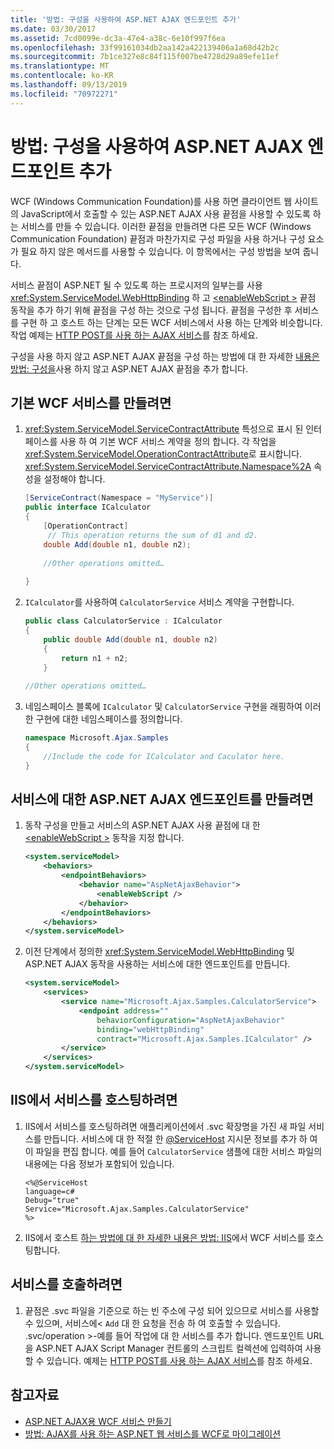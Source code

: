 ```yaml
---
title: '방법: 구성을 사용하여 ASP.NET AJAX 엔드포인트 추가'
ms.date: 03/30/2017
ms.assetid: 7cd0099e-dc3a-47e4-a38c-6e10f997f6ea
ms.openlocfilehash: 33f99161034db2aa142a422139406a1a68d42b2c
ms.sourcegitcommit: 7b1ce327e8c84f115f007be4728d29a89efe11ef
ms.translationtype: MT
ms.contentlocale: ko-KR
ms.lasthandoff: 09/13/2019
ms.locfileid: "70972271"
---
```

# <a name="how-to-use-configuration-to-add-an-aspnet-ajax-endpoint"></a>방법: 구성을 사용하여 ASP.NET AJAX 엔드포인트 추가
WCF (Windows Communication Foundation)를 사용 하면 클라이언트 웹 사이트의 JavaScript에서 호출할 수 있는 ASP.NET AJAX 사용 끝점을 사용할 수 있도록 하는 서비스를 만들 수 있습니다. 이러한 끝점을 만들려면 다른 모든 WCF (Windows Communication Foundation) 끝점과 마찬가지로 구성 파일을 사용 하거나 구성 요소가 필요 하지 않은 메서드를 사용할 수 있습니다. 이 항목에서는 구성 방법을 보여 줍니다.  
  
 서비스 끝점이 ASP.NET 될 수 있도록 하는 프로시저의 일부는를 사용 <xref:System.ServiceModel.WebHttpBinding> 하 고 [ \<enableWebScript >](../../../../docs/framework/configure-apps/file-schema/wcf/enablewebscript.md) 끝점 동작을 추가 하기 위해 끝점을 구성 하는 것으로 구성 됩니다. 끝점을 구성한 후 서비스를 구현 하 고 호스트 하는 단계는 모든 WCF 서비스에서 사용 하는 단계와 비슷합니다. 작업 예제는 [HTTP POST를 사용 하는 AJAX 서비스](../../../../docs/framework/wcf/samples/ajax-service-using-http-post.md)를 참조 하세요.  
  
 구성을 사용 하지 않고 ASP.NET AJAX 끝점을 구성 하는 방법에 대 한 자세한 [내용은 방법: 구성을](../../../../docs/framework/wcf/feature-details/how-to-add-an-aspnet-ajax-endpoint-without-using-configuration.md)사용 하지 않고 ASP.NET AJAX 끝점을 추가 합니다.  
  
## <a name="to-create-a-basic-wcf-service"></a>기본 WCF 서비스를 만들려면  
  
1. <xref:System.ServiceModel.ServiceContractAttribute> 특성으로 표시 된 인터페이스를 사용 하 여 기본 WCF 서비스 계약을 정의 합니다. 각 작업을 <xref:System.ServiceModel.OperationContractAttribute>로 표시합니다. <xref:System.ServiceModel.ServiceContractAttribute.Namespace%2A> 속성을 설정해야 합니다.  
  
    ```csharp
    [ServiceContract(Namespace = "MyService")]  
    public interface ICalculator  
    {  
        [OperationContract]  
         // This operation returns the sum of d1 and d2.  
        double Add(double n1, double n2);  
  
        //Other operations omitted…  
  
    }  
    ```  
  
2. `ICalculator`를 사용하여 `CalculatorService` 서비스 계약을 구현합니다.  
  
    ```csharp
    public class CalculatorService : ICalculator  
    {  
        public double Add(double n1, double n2)  
        {  
            return n1 + n2;  
        }  
  
    //Other operations omitted…  
    ```  
  
3. 네임스페이스 블록에 `ICalculator` 및 `CalculatorService` 구현을 래핑하여 이러한 구현에 대한 네임스페이스를 정의합니다.  
  
    ```csharp
    namespace Microsoft.Ajax.Samples  
    {  
        //Include the code for ICalculator and Caculator here.  
    }  
    ```  
  
## <a name="to-create-an-aspnet-ajax-endpoint-for-the-service"></a>서비스에 대한 ASP.NET AJAX 엔드포인트를 만들려면  
  
1. 동작 구성을 만들고 서비스의 ASP.NET AJAX 사용 끝점에 대 한 [ \<enableWebScript >](../../../../docs/framework/configure-apps/file-schema/wcf/enablewebscript.md) 동작을 지정 합니다.  
  
    ```xml  
    <system.serviceModel>  
        <behaviors>  
            <endpointBehaviors>  
                <behavior name="AspNetAjaxBehavior">  
                    <enableWebScript />  
                </behavior>  
            </endpointBehaviors>  
        </behaviors>  
    </system.serviceModel>  
    ```  
  
2. 이전 단계에서 정의한 <xref:System.ServiceModel.WebHttpBinding> 및 ASP.NET AJAX 동작을 사용하는 서비스에 대한 엔드포인트를 만듭니다.  
  
    ```xml  
    <system.serviceModel>  
        <services>  
            <service name="Microsoft.Ajax.Samples.CalculatorService">  
                <endpoint address=""  
                    behaviorConfiguration="AspNetAjaxBehavior"   
                    binding="webHttpBinding"  
                    contract="Microsoft.Ajax.Samples.ICalculator" />  
            </service>  
        </services>  
    </system.serviceModel>   
    ```  
  
## <a name="to-host-the-service-in-iis"></a>IIS에서 서비스를 호스팅하려면  
  
1. IIS에서 서비스를 호스팅하려면 애플리케이션에서 .svc 확장명을 가진 새 파일 서비스를 만듭니다. 서비스에 대 한 적절 한 [ \@ServiceHost](../../../../docs/framework/configure-apps/file-schema/wcf-directive/servicehost.md) 지시문 정보를 추가 하 여이 파일을 편집 합니다. 예를 들어 `CalculatorService` 샘플에 대한 서비스 파일의 내용에는 다음 정보가 포함되어 있습니다.  
  
    ```
    <%@ServiceHost   
    language=c#   
    Debug="true"   
    Service="Microsoft.Ajax.Samples.CalculatorService"  
    %>  
    ```  
  
2. IIS에서 호스트 [하는 방법에 대 한 자세한 내용은 방법: IIS](../../../../docs/framework/wcf/feature-details/how-to-host-a-wcf-service-in-iis.md)에서 WCF 서비스를 호스팅합니다.  
  
## <a name="to-call-the-service"></a>서비스를 호출하려면  
  
1. 끝점은 .svc 파일을 기준으로 하는 빈 주소에 구성 되어 있으므로 서비스를 사용할 수 있으며, 서비스에\< `Add` 대 한 요청을 전송 하 여 호출할 수 있습니다. .svc/operation >-예를 들어 작업에 대 한 서비스를 추가 합니다. 엔드포인트 URL을 ASP.NET AJAX Script Manager 컨트롤의 스크립트 컬렉션에 입력하여 사용할 수 있습니다. 예제는 [HTTP POST를 사용 하는 AJAX 서비스](../../../../docs/framework/wcf/samples/ajax-service-using-http-post.md)를 참조 하세요.  
  
## <a name="see-also"></a>참고자료

- [ASP.NET AJAX용 WCF 서비스 만들기](../../../../docs/framework/wcf/feature-details/creating-wcf-services-for-aspnet-ajax.md)
- [방법: AJAX를 사용 하는 ASP.NET 웹 서비스를 WCF로 마이그레이션](../../../../docs/framework/wcf/feature-details/how-to-migrate-ajax-enabled-aspnet-web-services-to-wcf.md)
